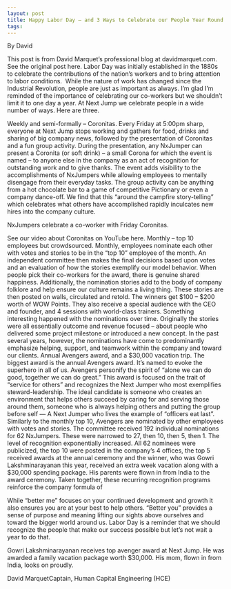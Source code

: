 ```yaml
---
layout: post
title: Happy Labor Day — and 3 Ways to Celebrate our People Year Round
tags: 
---
```




By David



This post is from David Marquet’s professional blog at davidmarquet.com. See the original post here.
Labor Day was initially established in the 1880s to celebrate the contributions of the nation’s workers and to bring attention to labor conditions.  While the nature of work has changed since the Industrial Revolution, people are just as important as always.
I’m glad I’m reminded of the importance of celebrating our co-workers but we shouldn’t limit it to one day a year.
At Next Jump we celebrate people in a wide number of ways. Here are three.

Weekly and semi-formally – Coronitas.
Every Friday at 5:00pm sharp, everyone at Next Jump stops working and gathers for food, drinks and sharing of big company news, followed by the presentation of Coronitas and a fun group activity. During the presentation, any NxJumper can present a Coronita (or soft drink) – a small Corona for which the event is named – to anyone else in the company as an act of recognition for outstanding work and to give thanks. The event adds visibility to the accomplishments of NxJumpers while allowing employees to mentally disengage from their everyday tasks. The group activity can be anything from a hot chocolate bar to a game of competitive Pictionary or even a company dance-off.
We find that this “around the campfire story-telling” which celebrates what others have accomplished rapidly inculcates new hires into the company culture.


NxJumpers celebrate a co-worker with Friday Coronitas.


See our video about Coronitas on YouTube here.
Monthly – top 10 employees but crowdsourced.
Monthly, employees nominate each other with votes and stories to be in the “top 10” employee of the month. An independent committee then makes the final decisions based upon votes and an evaluation of how the stories exemplify our model behavior. When people pick their co-workers for the award, there is genuine shared happiness. Additionally, the nomination stories add to the body of company folklore and help ensure our culture remains a living thing. These stories are then posted on walls, circulated and retold. The winners get $100 – $200 worth of WOW Points. They also receive a special audience with the CEO and founder, and 4 sessions with world-class trainers.
Something interesting happened with the nominations over time. Originally the stories were all essentially outcome and revenue focused – about people who delivered some project milestone or introduced a new concept. In the past several years, however, the nominations have come to predominantly emphasize helping, support, and teamwork within the company and toward our clients.
Annual Avengers award, and a $30,000 vacation trip.
The biggest award is the annual Avengers award. It’s named to evoke the superhero in all of us. Avengers personify the spirit of “alone we can do good, together we can do great.” This award is focused on the trait of “service for others” and recognizes the Next Jumper who most exemplifies steward-leadership. The ideal candidate is someone who creates an environment that helps others succeed by caring for and serving those around them, someone who is always helping others and putting the group before self — A Next Jumper who lives the example of “officers eat last”.
Similarly to the monthly top 10, Avengers are nominated by other employees with votes and stories. The committee received 192 individual nominations for 62 NxJumpers. These were narrowed to 27, then 10, then 5, then 1. The level of recognition exponentially increased. All 62 nominees were publicized, the top 10 were posted in the company’s 4 offices, the top 5 received awards at the annual ceremony and the winner, who was Gowri Lakshminarayanan this year, received an extra week vacation along with a $30,000 spending package. His parents were flown in from India to the award ceremony.
Taken together, these recurring recognition programs reinforce the company formula of

While “better me” focuses on your continued development and growth it also ensures you are at your best to help others.
“Better you” provides a sense of purpose and meaning lifting our sights above ourselves and toward the bigger world around us.
Labor Day is a reminder that we should recognize the people that make our success possible but let’s not wait a year to do that.

Gowri Lakshminarayanan receives top avenger award at Next Jump. He was awarded a family vacation package worth $30,000. His mom, flown in from India, looks on proudly.



David MarquetCaptain, Human Capital Engineering (HCE)

